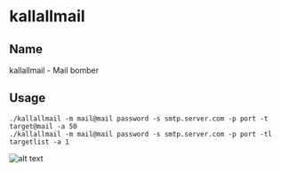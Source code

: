 kallallmail
=======

## Name
kallallmail - Mail bomber

## Usage
```
./kallallmail -m mail@mail password -s smtp.server.com -p port -t target@mail -a 50
./kallallmail -m mail@mail password -s smtp.server.com -p port -tl targetlist -a 1
```
![alt text](https://i.imgur.com/uc3CWfD.png)
